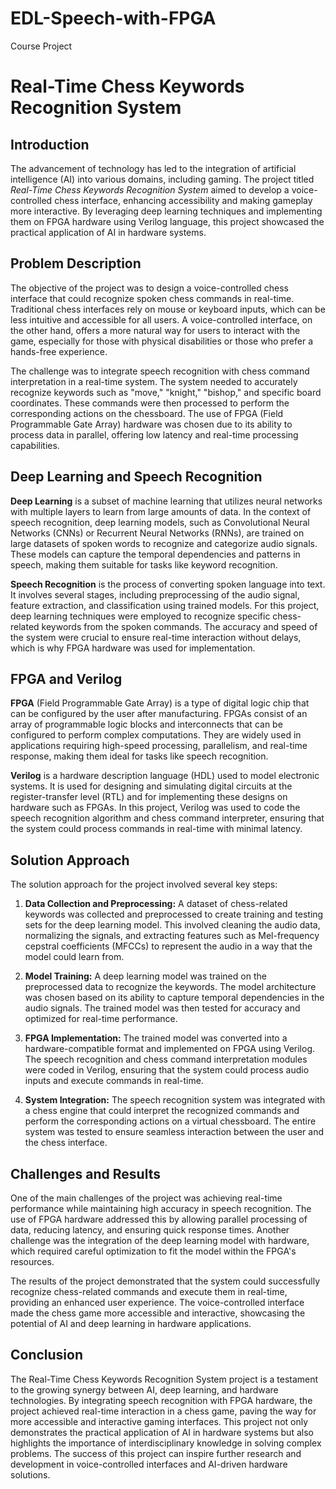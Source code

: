 # EDL-Speech-with-FPGA
Course Project


# Real-Time Chess Keywords Recognition System

## Introduction

The advancement of technology has led to the integration of artificial intelligence (AI) into various domains, including gaming. The project titled *Real-Time Chess Keywords Recognition System* aimed to develop a voice-controlled chess interface, enhancing accessibility and making gameplay more interactive. By leveraging deep learning techniques and implementing them on FPGA hardware using Verilog language, this project showcased the practical application of AI in hardware systems.

## Problem Description

The objective of the project was to design a voice-controlled chess interface that could recognize spoken chess commands in real-time. Traditional chess interfaces rely on mouse or keyboard inputs, which can be less intuitive and accessible for all users. A voice-controlled interface, on the other hand, offers a more natural way for users to interact with the game, especially for those with physical disabilities or those who prefer a hands-free experience.

The challenge was to integrate speech recognition with chess command interpretation in a real-time system. The system needed to accurately recognize keywords such as "move," "knight," "bishop," and specific board coordinates. These commands were then processed to perform the corresponding actions on the chessboard. The use of FPGA (Field Programmable Gate Array) hardware was chosen due to its ability to process data in parallel, offering low latency and real-time processing capabilities.

## Deep Learning and Speech Recognition

**Deep Learning** is a subset of machine learning that utilizes neural networks with multiple layers to learn from large amounts of data. In the context of speech recognition, deep learning models, such as Convolutional Neural Networks (CNNs) or Recurrent Neural Networks (RNNs), are trained on large datasets of spoken words to recognize and categorize audio signals. These models can capture the temporal dependencies and patterns in speech, making them suitable for tasks like keyword recognition.

**Speech Recognition** is the process of converting spoken language into text. It involves several stages, including preprocessing of the audio signal, feature extraction, and classification using trained models. For this project, deep learning techniques were employed to recognize specific chess-related keywords from the spoken commands. The accuracy and speed of the system were crucial to ensure real-time interaction without delays, which is why FPGA hardware was used for implementation.

## FPGA and Verilog

**FPGA** (Field Programmable Gate Array) is a type of digital logic chip that can be configured by the user after manufacturing. FPGAs consist of an array of programmable logic blocks and interconnects that can be configured to perform complex computations. They are widely used in applications requiring high-speed processing, parallelism, and real-time response, making them ideal for tasks like speech recognition.

**Verilog** is a hardware description language (HDL) used to model electronic systems. It is used for designing and simulating digital circuits at the register-transfer level (RTL) and for implementing these designs on hardware such as FPGAs. In this project, Verilog was used to code the speech recognition algorithm and chess command interpreter, ensuring that the system could process commands in real-time with minimal latency.

## Solution Approach

The solution approach for the project involved several key steps:

1. **Data Collection and Preprocessing:** A dataset of chess-related keywords was collected and preprocessed to create training and testing sets for the deep learning model. This involved cleaning the audio data, normalizing the signals, and extracting features such as Mel-frequency cepstral coefficients (MFCCs) to represent the audio in a way that the model could learn from.

2. **Model Training:** A deep learning model was trained on the preprocessed data to recognize the keywords. The model architecture was chosen based on its ability to capture temporal dependencies in the audio signals. The trained model was then tested for accuracy and optimized for real-time performance.

3. **FPGA Implementation:** The trained model was converted into a hardware-compatible format and implemented on FPGA using Verilog. The speech recognition and chess command interpretation modules were coded in Verilog, ensuring that the system could process audio inputs and execute commands in real-time.

4. **System Integration:** The speech recognition system was integrated with a chess engine that could interpret the recognized commands and perform the corresponding actions on a virtual chessboard. The entire system was tested to ensure seamless interaction between the user and the chess interface.

## Challenges and Results

One of the main challenges of the project was achieving real-time performance while maintaining high accuracy in speech recognition. The use of FPGA hardware addressed this by allowing parallel processing of data, reducing latency, and ensuring quick response times. Another challenge was the integration of the deep learning model with hardware, which required careful optimization to fit the model within the FPGA's resources.

The results of the project demonstrated that the system could successfully recognize chess-related commands and execute them in real-time, providing an enhanced user experience. The voice-controlled interface made the chess game more accessible and interactive, showcasing the potential of AI and deep learning in hardware applications.

## Conclusion

The Real-Time Chess Keywords Recognition System project is a testament to the growing synergy between AI, deep learning, and hardware technologies. By integrating speech recognition with FPGA hardware, the project achieved real-time interaction in a chess game, paving the way for more accessible and interactive gaming interfaces. This project not only demonstrates the practical application of AI in hardware systems but also highlights the importance of interdisciplinary knowledge in solving complex problems. The success of this project can inspire further research and development in voice-controlled interfaces and AI-driven hardware solutions.
